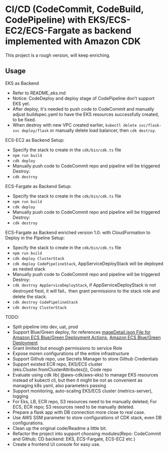 # CI/CD (CodeCommit, CodeBuild, CodePipeline) with EKS/ECS-EC2/ECS-Fargate as backend implemented with Amazon CDK 
This project is a rough version, will keep enriching.

## Usage

EKS as Backend
- Refer to README_eks.md
- Notice: CodeDeploy and deploy stage of CodePipeline don’t support EKS yet.
- After deploy, it's needed to push code to CodeCommit and manually adjust buildspec.yaml to have the EKS resources successfully created, to be fixed.
- When destroy with new VPC created earlier, `kubectl delete svc/flask-svc deploy/flask` or manually delete load balancer, then `cdk destroy`.


ECS-EC2 as Backend
Setup:
- Specify the stack to create in the `cdk/bin/cdk.ts` file
- `npm run build`
- `cdk deploy`
- Manually push code to CodeCommit repo and pipeline will be triggered
Destroy:
- `cdk destroy`


ECS-Fargate as Backend
Setup:
- Specify the stack to create in the `cdk/bin/cdk.ts` file
- `npm run build`
- `cdk deploy`
- Manually push code to CodeCommit repo and pipeline will be triggered
Destroy:
- `cdk destroy`


ECS-Fargate as Backend enriched version 1.0: with CloudFormation to Deploy in the Pipeline
Setup:
- Specify the stack to create in the `cdk/bin/cdk.ts` file
- `npm run build`
- `cdk deploy ClusterStack`
- `cdk deploy CodePipelineStack`, AppServiceDeployStack will be deployed as nested stack
- Manually push code to CodeCommit repo and pipeline will be triggered
Destroy:
- `cdk destroy AppServiceDeployStack`, if AppServiceDeployStack is not destroyed fiest, it will fail，then grant permissions to the stack role and delete the stack.
- `cdk destroy CodePipelineStack`
- `cdk destroy ClusterStack`


TODO:
- Split pipeline into dev, uat, prod
- Support Blue/Green deploy, for references [mageDetail.json File for Amazon ECS Blue/Green Deployment Actions](https://docs.aws.amazon.com/codepipeline/latest/userguide/file-reference.html), [Amazon ECS Blue/Green Deployment](https://blog.51cto.com/wzlinux/2470181?source=dra)  
- Grant limited but enough permissions to service Role
- Expose moren configurations of the entire infrastructure
- Support Github repo, use Secrets Manager to store Github Credentials
- Support existed ECR repo, EKS/ECS cluster (eks.Cluster.fromClusterAttributes()), Code repo 
- Evaluate using cdk lib( @aws-cdk/aws-eks) to manage EKS resources instead of kubectl cli, but then it might be not as convenient as managing k8s yaml, also parameters passing
- Support monitoring, auto-scaling EKS/ECS cluster (metrics-server), logging
- For Eks, LB, ECR repo, S3 resources need to be manually deleted; For ECS, ECR repo; S3 resources need to be manually deleted.
- Prepare a flask app with DB connection more close to real case.
- Use AWS SSM parameter to store configurations of CDK stack, even DB configurations.
- Clean up the original code/Readme a little bit.
- Refactor the project into support choosing modules(Repo: CodeCommit and Github; CD backend: EKS, ECS-Fargate, ECS-EC2 etc.)
- Create a frontend UI console for easy use.



